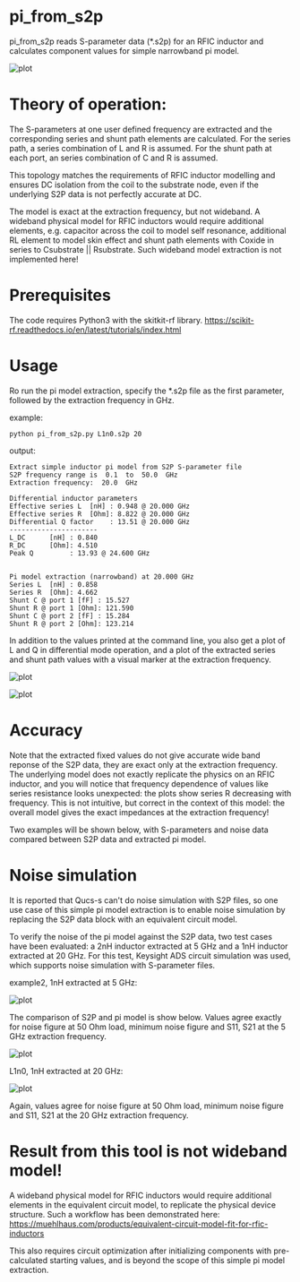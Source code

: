 # pi_from_s2p

pi_from_s2p reads S-parameter data (*.s2p) for an RFIC inductor 
and calculates component values for simple narrowband pi model. 

![plot](./doc/L1n0_model_extracted20G.png)

# Theory of operation:
The S-parameters at one user defined frequency are extracted 
and the corresponding series and shunt path elements are calculated.
For the series path, a series combination of L and R is assumed.
For the shunt path at each port, an series combination of C and R is assumed.

This topology matches the requirements of RFIC inductor modelling and 
ensures DC isolation from the coil to the substrate node, even if the 
underlying S2P data is not perfectly accurate at DC.

The model is exact at the extraction frequency, but not wideband.
A wideband physical model for RFIC inductors would require additional
elements, e.g. capacitor across the coil to model self resonance,
additional RL element to model skin effect and shunt path elements
with Coxide in series to Csubstrate || Rsubstrate. 
Such wideband model extraction is not implemented here!

# Prerequisites
The code requires Python3 with the skitkit-rf library.
https://scikit-rf.readthedocs.io/en/latest/tutorials/index.html

# Usage
Ro run the pi model extraction, specify the *.s2p file as the first parameter, 
followed by the extraction frequency in GHz.

example:
```
python pi_from_s2p.py L1n0.s2p 20
```
output: 
```
Extract simple inductor pi model from S2P S-parameter file
S2P frequency range is  0.1  to  50.0  GHz
Extraction frequency:  20.0  GHz

Differential inductor parameters
Effective series L  [nH] : 0.948 @ 20.000 GHz
Effective series R  [Ohm]: 8.822 @ 20.000 GHz
Differential Q factor    : 13.51 @ 20.000 GHz
----------------------
L_DC      [nH] : 0.840
R_DC      [Ohm]: 4.510
Peak Q         : 13.93 @ 24.600 GHz


Pi model extraction (narrowband) at 20.000 GHz
Series L  [nH] : 0.858
Series R  [Ohm]: 4.662
Shunt C @ port 1 [fF] : 15.527
Shunt R @ port 1 [Ohm]: 121.590
Shunt C @ port 2 [fF] : 15.284
Shunt R @ port 2 [Ohm]: 123.214
```
In addition to the values printed at the command line, you also get a 
plot of L and Q in differential mode operation, and a plot of the 
extracted series and shunt path values with a visual marker at the 
extraction frequency.

![plot](./doc/L1n0_inductor_plot.png)

![plot](./doc/L1n0_pi_values_plot.png)

# Accuracy

Note that the extracted fixed values do not give accurate wide band 
reponse of the S2P data, they are exact only at the extraction frequency.
The underlying model does not exactly replicate the physics on an RFIC 
inductor, and you will notice that frequency dependence of values like 
series resistance looks unexpected: the plots show series R decreasing
with frequency. This is not intuitive, but correct in the context of 
this model: the overall model gives the exact impedances at the 
extraction frequency!

Two examples will be shown below, with S-parameters and noise data
compared between S2P data and extracted pi model.


# Noise simulation

It is reported that Qucs-s can't do noise simulation with S2P files, 
so one use case of this simple pi model extraction is to enable noise 
simulation by replacing the S2P data block with an equivalent circuit model.

To verify the noise of the pi model against the S2P data, two test cases
have been evaluated: a 2nH inductor extracted at 5 GHz and a 1nH inductor 
extracted at 20 GHz. For this test, Keysight ADS circuit simulation was used, 
which supports noise simulation with S-parameter files.

example2, 1nH extracted at 5 GHz:

![plot](./doc/example2_model_compare.png)

The comparison of S2P and pi model is show below. Values agree exactly 
for noise figure at 50 Ohm load, minimum noise figure and S11, S21 at 
the 5 GHz extraction frequency.

![plot](./doc/example2_noise_extracted5G.png)

L1n0, 1nH extracted at 20 GHz:

![plot](./doc/L1n0_noise_extracted20G.png)

Again, values agree for noise figure at 50 Ohm load, minimum noise 
figure and S11, S21 at the 20 GHz extraction frequency.

# Result from this tool is not wideband model!

A wideband physical model for RFIC inductors would require additional
elements in the equivalent circuit model, to replicate the physical 
device structure. Such a workflow has been demonstrated here:
https://muehlhaus.com/products/equivalent-circuit-model-fit-for-rfic-inductors

This also requires circuit optimization after initializing components
with pre-calculated starting values, and is beyond the scope of this 
simple pi model extraction.



